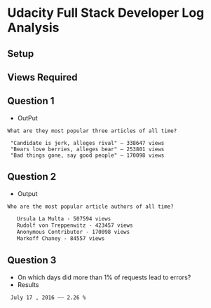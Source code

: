 # Udacity Full Stack Developer Log Analysis

## Setup

## Views Required

## Question 1
- OutPut
``` 
What are they most popular three articles of all time?

 "Candidate is jerk, alleges rival" — 338647 views
 "Bears love berries, alleges bear" — 253801 views
 "Bad things gone, say good people" — 170098 views
```


## Question 2

- Output
```md
Who are the most popular article authors of all time?

   Ursula La Multa - 507594 views
   Rudolf von Treppenwitz - 423457 views
   Anonymous Contributor - 170098 views
   Markoff Chaney - 84557 views
```
## Question 3
 - On which days did more than 1% of requests lead to errors? 
 - Results
 ```
  July 17 , 2016 —— 2.26 %
```